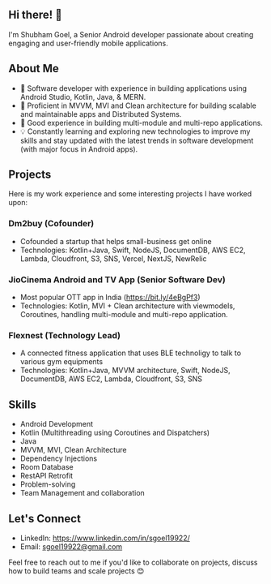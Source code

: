 ## Hi there! 👋

I'm Shubham Goel, a Senior Android developer passionate about creating engaging and user-friendly mobile applications.

## About Me

- 📱 Software developer with experience in building applications using Android Studio, Kotlin, Java, & MERN.
- 🧠 Proficient in MVVM, MVI and Clean architecture for building scalable and maintainable apps and Distributed Systems.
- 🧠 Good experience in building multi-module and multi-repo applications.
- 💡 Constantly learning and exploring new technologies to improve my skills and stay updated with the latest trends in software development (with major focus in Android apps).

## Projects

Here is my work experience and some interesting projects I have worked upon:

### Dm2buy (Cofounder)

- Cofounded a startup that helps small-business get online
- Technologies: Kotlin+Java, Swift, NodeJS, DocumentDB, AWS EC2, Lambda, Cloudfront, S3, SNS, Vercel, NextJS, NewRelic

  

### JioCinema Android and TV App (Senior Software Dev)

- Most popular OTT app in India (https://bit.ly/4eBgPf3)
- Technologies: Kotlin, MVI + Clean architecture with viewmodels, Coroutines, handling multi-module and multi-repo application.



### Flexnest (Technology Lead)

- A connected fitness application that uses BLE technoligy to talk to various gym equipments
- Technologies: Kotlin+Java, MVVM architecture, Swift, NodeJS, DocumentDB, AWS EC2, Lambda, Cloudfront, S3, SNS


## Skills

- Android Development
- Kotlin (Multithreading using Coroutines and Dispatchers)
- Java
- MVVM, MVI, Clean Architecture
- Dependency Injections
- Room Database
- RestAPI Retrofit
- Problem-solving
- Team Management and collaboration

## Let's Connect

- LinkedIn: https://www.linkedin.com/in/sgoel19922/
- Email: sgoel19922@gmail.com

Feel free to reach out to me if you'd like to collaborate on projects, discuss how to build teams and scale projects 😊
